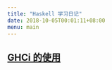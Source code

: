 ```yaml
---
title: "Haskell 学习日记"
date: 2018-10-05T00:01:11+08:00
menu: main
---
```


[GHCi 的使用](/post/haskell-ghci)
---

